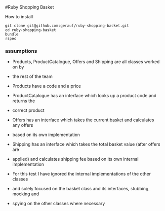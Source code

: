 #Ruby Shopping Basket

How to install

```
git clone git@github.com:gerauf/ruby-shopping-basket.git
cd ruby-shopping-basket
bundle
rspec
```


### assumptions

- Products, ProductCatalogue, Offers and Shipping are all classes worked on by
- the rest of the team

- Products have a code and a price

- ProductCatalogue has an interface which looks up a product code and returns the
- correct product

- Offers has an interface which takes the current basket and calculates any offers
- based on its own implementation

- Shipping has an interface which takes the total basket value (after offers are
- applied) and calculates shipping fee based on its own internal implementation

- For this test I have ignored the internal implementations of the other classes
- and solely focused on the basket class and its interfaces, stubbing, mocking and
- spying on the other classes where necessary
